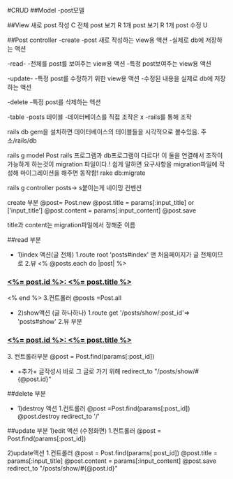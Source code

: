 #CRUD
<rails>
##Model
-post모델

##View
새로 post 작성 C
전체 post 보기 R
1개 post 보기 R
1개 post 수정 U

##Post controller
-create
-post 새로 작성하는 view용 액션
-실제로 db에 저장하는 액션

-read-
-전체를 post를 보여주는 view용 액션
-특정 post보여주는 view용 액션

-update-
-특정 post를 수정하기 위한 view용 액션
-수정된 내용을 실제로 db에 저장하는 액션

-delete
-특정 post를 삭제하는 액션


<database>
-table
-posts 테이블
-데이터베이스를 직접 조작은 x
-rails를 통해 조작

rails db gem을 설치하면 데이터베이스의 테이블들을
시각적으로 볼수있음. 
주소/rails/db

rails g model Post
rails 프로그램과 db프로그램이 다르다! 이 둘을 연결해서 조작이 가능하게
하는것이 migration 파일이다.!
쉽게 말하면 요구사항을 migration파일에 작성해 마이그레이션을 해주면 동작함!
rake db:migrate

rails g controller posts-> s붙이는게 네이밍 컨벤션

create 부분
@post= Post.new
@post.title = params[:input_title] or [’input_title’]
@post.content = params[:input_content] 
@post.save

title과 content는 migration파일에서 정해준 이름



##read 부분
+ 1)index 액션(글 전체)
1.route
root 'posts#index' 맨 처음페이지가 글 전체이므로
2.뷰
<% @posts.each do |post| %>
<h3><a href="/posts/show/<%= post.id%>"><%= post.id %>: <%= post.title %></a></h3>
<% end %>
3.컨트롤러
@posts =Post.all

+ 2)show액션 (글 하나하나)
1.route
get '/posts/show/:post_id'=> 'posts#show'
2.뷰 부분
<h3><a href="/posts/show/<%= post.id%>"><%= post.id %>: <%= post.title %></a></h3>
3. 컨트롤러부분
@post = Post.find(params[:post_id])

+ +추가+ 글작성시 바로 그 글로 가기 위해
redirect_to "/posts/show/#{@post.id}"

##delete 부분
+ 1)destroy 액션
1.컨트롤러
@post =Post.find(params[:post_id])
@post.destroy
redirect_to '/'

##update 부분
1)edit 액션 (수정화면)
1.컨트롤러 
@post = Post.find(params[:post_id])

2)update액션
1.컨트롤러 
@post = Post.find(params[:post_id])
@post.title = params[:input_title]
@post.content = params[:input_content]
@post.save
redirect_to "/posts/show/#{@post.id}"
